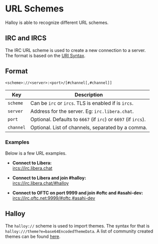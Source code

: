 # URL Schemes

Halloy is able to recognize different URL schemes.

## IRC and IRCS

The IRC URL scheme is used to create a new connection to a server.  
The format is based on the [URI Syntax](https://en.wikipedia.org/wiki/Uniform_Resource_Identifier#Syntax).

## Format

```url
<scheme>://<server>:<port>/[#channel[,#channel]]
```

| Key       | Description                                                    |
| --------- | -------------------------------------------------------------- |
| `scheme`  | Can be `irc` or `ircs`. TLS is enabled if is `ircs`.           |
| `server`  | Address for the server. Eg: `irc.libera.chat`.                 |
| `port`    | Optional. Defaults to `6667` (if `irc`) or `6697` (if `ircs`). |
| `channel` | Optional. List of channels, separated by a comma.              |

### Examples

Below is a few URL examples.

- **Connect to Libera:**  
  [ircs://irc.libera.chat](ircs://irc.libera.chat)

- **Connect to Libera and join #halloy:**  
  [ircs://irc.libera.chat/#halloy](ircs://irc.libera.chat/#halloy)

- **Connect to OFTC on port 9999 and join #oftc and #asahi-dev:**  
  [ircs://irc.oftc.net:9999/#oftc,#asahi-dev](ircs://irc.oftc.net:9999/#oftc,#asahi-dev)

## Halloy

The `halloy://` scheme is used to import themes.
The syntax for that is `halloy:///theme?e=base64EncodedThemeData`.
A list of community created themes can be found [here](./configuration/themes/community.md).
